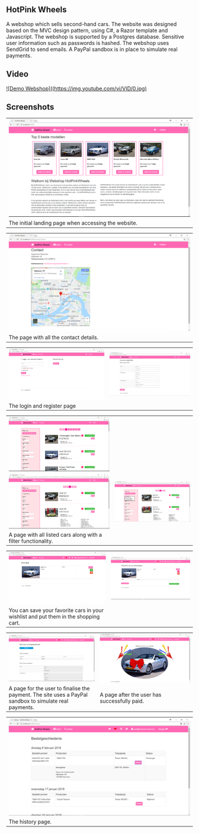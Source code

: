 ## HotPink Wheels
A webshop which sells second-hand cars. The website was designed based on the MVC design pattern, using C#, a Razor template and Javascript. The webshop is supported by a Postgres database. Sensitive user information such as passwords is hashed. The webshop uses SendGrid to send emails. A PayPal sandbox is in place to simulate real payments.

## Video

[![Demo Webshop]((https://img.youtube.com/vi/VID/0.jpg)](https://www.youtube.com/watch?v=MtHjcMFMTjo&feature=youtu.be)

## Screenshots

<table><tr><td>
<img alt="Home" src="Screenshots/Home.PNG"> 
</td></tr>
<tr><td>The initial landing page when accessing the website.</td></tr>
</table>

<table><tr><td>
<img alt="Home" src="Screenshots/Contact.PNG"> 
</td></tr>
<tr><td>The page with all the contact details.</td></tr>
</table>

<table><tr><td>
<img alt="Login" src="Screenshots/Login.PNG">
</td><td>
<img alt="Register" src="Screenshots/Register.PNG">
</td></tr>
<tr><td>The login and register page</td></tr>
</table>

<table><tr><td>
<img alt="Carpage" src="Screenshots/Carpage.PNG">
</td></tr>
<tr><td>
<img alt="CarpageFilter" src="Screenshots/CarpageFilter.PNG">
</td><td>
<img alt="CarpageFilterHover" src="Screenshots/CarpageFilterHover.png">
</td></tr>
<tr><td>A page with all listed cars along with a filter functionality.<td></tr>
</table>

<table><tr><td>
<img alt="CarpageFilter" src="Screenshots/Whish.PNG">
</td><td>
<img alt="CarpageFilterHover" src="Screenshots/ShoppinCart.PNG">
</td></tr>
<tr><td>You can save your favorite cars in your wishlist and put them in the shopping cart.</td></tr>
</table>

<table><tr><td>
<img alt="CheckOut" src="Screenshots/CheckOut.PNG">
</td><td>
<img alt="Finish" src="Screenshots/Finish.PNG">
</td></tr>
<tr><td>A page for the user to finalise the payment. The site uses a PayPal sandbox to simulate real payments.</td><td>A page after the user has successfully paid.</td></tr>
</table>

<table><tr><td>
<img alt="History" src="Screenshots/History.PNG"> 
</td></tr>
<tr><td>The history page.</td></tr>
</table>






